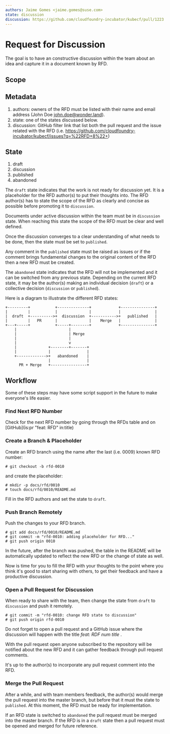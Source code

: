 ```yaml
---
authors: Jaime Gomes <jaime.gomes@suse.com>
state: discussion
discussion: https://github.com/cloudfoundry-incubator/kubecf/pull/1223
---
```


# Request for Discussion

The goal is to have an constructive discussion within the team about an idea and capture it in a
document known by RFD.

## Scope

## Metadata

1. authors: owners of the RFD must be listed with their name and email address
(John Doe <john.doe@wonder.land>).
2. state: one of the states discussed below.
3. discussion: GitHub filter link that list both the pull request and the issue related with the RFD
(i.e. https://github.com/cloudfoundry-incubator/kubecf/issues?q=%22RFD+8%22+)

## State

1. draft
2. discussion
3. published
4. abandoned

The ```draft``` state indicates that the work is not ready for discussion yet. It is a placeholder
for the RFD author(s) to put their thoughts into.
The RFD author(s) has to state the scope of the RFD as clearly and concise as possible before
promoting it to ```discussion```.

Documents under active discussion within the team must be in ```discussion``` state. When reaching
this state the scope of the RFD must be clear and well defined.

Once the discussion converges to a clear understanding of what needs to be done, then the state must
be set to ```published```.

Any comment in the ```published``` state must be raised as issues or if the comment brings
fundamental changes to the original content of the RFD then a new RFD must be created.

The ```abandoned``` state indicates that the RFD will not be implemented and it can be switched from
any previous state. Depending on the current RFD state, it may be the author(s) making an individual
decision (```draft```) or a collective decision (```discussion``` or ```published```).

Here is a diagram to illustrate the different RFD states:

```
+---------+           +--------------+            +---------------+
|         |           |              |            |               |
|  draft  +---------->+  discussion  +----------->+   published   |
|         |   PR      |              |    Merge   |               |
+---+-----+           +-----+--------+            +---------------+
    |                       |
    |                       | Merge
    |                       |
    |                       v
    |              +--------+-------+
    |              |                |
    +------------->+   abandoned    |
                   |                |
      PR + Merge   +----------------+
```

## Workflow

Some of these steps may have some script support in the future to make everyone's life easier.

### Find Next RFD Number

Check for the next RFD number by going through the RFDs table and on
[GitHub](is:pr "feat: RFD" in:title) 

### Create a Branch & Placeholder

Create an RFD branch using the name after the last (i.e. 0009) known RFD number:

``` shell
# git checkout -b rfd-0010
```

and create the placeholder:

``` shell
# mkdir -p docs/rfd/0010
# touch docs/rfd/0010/README.md
```

Fill in the RFD authors and set the state to ```draft```.

### Push Branch Remotely

Push the changes to your RFD branch.

``` shell
# git add docs/rfd/0010/README.md
# git commit -m "rfd-0010: adding placeholder for RFD..."
# git push origin 0010
```

In the future, after the branch was pushed, the table in the README will be automatically updated to
reflect the new RFD or the change of state as well.

Now is time for you to fill the RFD with your thoughts to the point where you think it's good to
start sharing with others, to get their feedback and have a productive discussion.

### Open a Pull Request for Discussion

When ready to share with the team, then change the state from ```draft``` to ```discussion```
and push it remotely.

```shell
# git commit -m "rfd-0010: change RFD state to discussion"
# git push origin rfd-0010
```

Do not forget to open a pull request and a GitHub issue where the discussion will happen with the
title _feat: RDF num title_ .

With the pull request open anyone subscribed to the repository will be notified about the new RFD
and it can gather feedback through pull request comments.

It's up to the author(s) to incorporate any pull request comment into the RFD.

### Merge the Pull Request

After a while, and with team members feedback, the author(s) would merge the pull request into the
master branch, but before that it must the state to ```published```. At this moment, the RFD must be
ready for implementation.

If an RFD state is switched to ```abandoned``` the pull request must be merged into the master
branch. If the RFD is in a ```draft``` state then a pull request must be opened and merged for
future reference.
